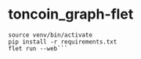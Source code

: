 # toncoin_graph-flet

```python3 -m venv venv
source venv/bin/activate
pip install -r requirements.txt
flet run --web```

